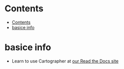 <!--

@created at 2020-06-20

#
#
#
#
#
#
#
#
#
#

-->

# Contents

- [Contents](#contents)
- [basice info](#basice-info)

<!--

#
#
#

-->

# basice info

- Learn to use Cartographer at [our Read the Docs site](https://google-cartographer.readthedocs.io)

<!--

- <div align="left"><img src="xxx" height="" width="640" /></div>

#
#
#
#
#
#
#
#
#
#

<details>
<summary>
</summary>
<br/>
</details>

-->
